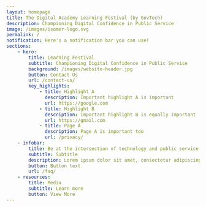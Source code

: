 ```yaml
---
layout: homepage
title: The Digital Academy Learning Festival (by GovTech)
description: Championing Digital Confidence in Public Service
image: /images/isomer-logo.svg
permalink: /
notification: Here's a notification bar you can use!
sections:
    - hero:
        title: Learning Festival
        subtitle: Championing Digital Confidence in Public Service
        background: /images/website-header.jpg
        button: Contact Us
        url: /contact-us/
        key_highlights:
            - title: Highlight A
              description: Important highlight A is important
              url: https://google.com
            - title: Highlight B
              description: Important highlight B is equally important
              url: https://gmail.com
            - title: Page A
              description: Page A is important too
              url: /privacy/
    - infobar:
        title: Be at the intersection of technology and public service
        subtitle: Subtitle
        description: Lorem ipsum dolor sit amet, consectetur adipiscing elit. Donec vehicula vel augue accumsan mattis. Nunc nec ultricies arcu, sed commodo elit. Quisque sapien libero, egestas id est ut, tincidunt iaculis mi. Sed sit amet tristique dolor, et fringilla dui. Nunc aliquet leo ex, at vehicula turpis fermentum vitae. Phasellus et efficitur eros. Vivamus convallis ex nunc, ac mattis erat auctor et. Mauris gravida non justo eu imperdiet. Aliquam condimentum et magna et varius. Ut porttitor magna nec nibh ornare bibendum. Vivamus eget urna volutpat, dignissim quam varius, fringilla nulla.
        button: Button text
        url: /faq/
    - resources:
        title: Media
        subtitle: Learn more
        button: View More
---
```


